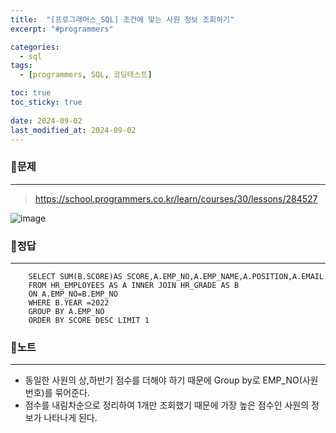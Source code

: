 ```yaml
---
title:  "[프로그래머스_SQL] 조건에 맞는 사원 정보 조회하기"
excerpt: "#programmers"

categories:
  - sql
tags:
  - [programmers, SQL, 코딩테스트]

toc: true
toc_sticky: true
 
date: 2024-09-02
last_modified_at: 2024-09-02
---
```


### 📜문제
-----
> <https://school.programmers.co.kr/learn/courses/30/lessons/284527>  

![image](https://github.com/user-attachments/assets/106fdf33-b432-4f25-a13f-87122ac10ff3)
  

### 📜정답
-----
```
    SELECT SUM(B.SCORE)AS SCORE,A.EMP_NO,A.EMP_NAME,A.POSITION,A.EMAIL 
    FROM HR_EMPLOYEES AS A INNER JOIN HR_GRADE AS B 
    ON A.EMP_NO=B.EMP_NO
    WHERE B.YEAR =2022 
    GROUP BY A.EMP_NO 
    ORDER BY SCORE DESC LIMIT 1
```  
  

### 📜노트
-----
* 동일한 사원의 상,하반기 점수를 더해야 하기 때문에 Group by로 EMP_NO(사원번호)를 묶어준다.
* 점수를 내림차순으로 정리하여 1개만 조회했기 때문에 가장 높은 점수인 사원의 정보가 나타나게 된다.

